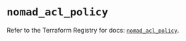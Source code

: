 # `nomad_acl_policy`

Refer to the Terraform Registry for docs: [`nomad_acl_policy`](https://registry.terraform.io/providers/hashicorp/nomad/2.3.1/docs/resources/acl_policy).
